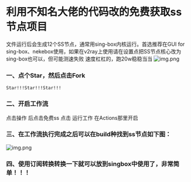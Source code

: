 # 利用不知名大佬的代码改的免费获取ss节点项目
文件运行后会生成12个SS节点，通常用sing-box内核运行。首选推荐在GUI for sing-box、nekebox使用，如果在v2ray上使用请在设置点把SS节点核心改为sing-box也可以，但可能测速失败
速度杠杠的，跑20w稳稳当当
![img.png](img/img1.png)
### 一、点个Star，然后点击Fork
`Star!!!Star!!!Star!!!`
### 二、开启工作流
 点击操作 后点击免费ss  点击 运行工作
在Actions那里开启
### 三、在工作流执行完成之后可以在build种找到ss节点如下图：
![img.png](img/img.png)
### 四、使用订阅转换转换一下就可以放到singbox中使用了，非常简单！！！
